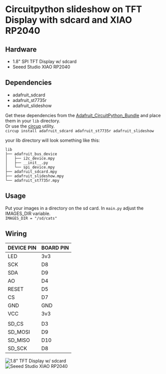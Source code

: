 # Circuitpython slideshow on TFT Display with sdcard and XIAO RP2040  

## Hardware
- 1.8" SPI TFT Display w/ sdcard
- Seeed Studio XIAO RP2040


## Dependencies  
- adafruit_sdcard  
- adafruit_st7735r  
- adafruit_slideshow

Get these dependencies from the [Adafruit_CircuitPython_Bundle](https://github.com/adafruit/Adafruit_CircuitPython_Bundle) and place them in your ```lib``` directory.  
Or use the [circup](https://learn.adafruit.com/keep-your-circuitpython-libraries-on-devices-up-to-date-with-circup) utility.  
```circup install adafruit_sdcard adafruit_st7735r adafruit_slideshow```

your lib directory will look something like this:
```
lib
├── adafruit_bus_device
│   ├── i2c_device.mpy
│   ├── __init__.py
│   └── spi_device.mpy
├── adafruit_sdcard.mpy
├── adafruit_slideshow.mpy
└── adafruit_st7735r.mpy
```

## Usage  
Put your images in a directory on the sd card. In ```main.py``` adjust the IMAGES_DIR variable.  
```IMAGES_DIR = "/sd/cats"```


## Wiring

| DEVICE PIN 	| BOARD PIN 	|
|------------	|-----------	|
| LED        	| 3v3       	|
| SCK        	| D8        	|
| SDA        	| D9        	|
| AO         	| D4        	|
| RESET      	| D5        	|
| CS         	| D7        	|
| GND        	| GND       	|
| VCC        	| 3v3       	|
|            	|           	|
| SD_CS      	| D3        	|
| SD_MOSI    	| D9        	|
| SD_MISO    	| D10       	|
| SD_SCK     	| D8        	|

![1.8" TFT Display w/ sdcard](img/TFT-Display.jpg)  
![Seeed Studio XIAO RP2040](img/xinpin.jpg)

